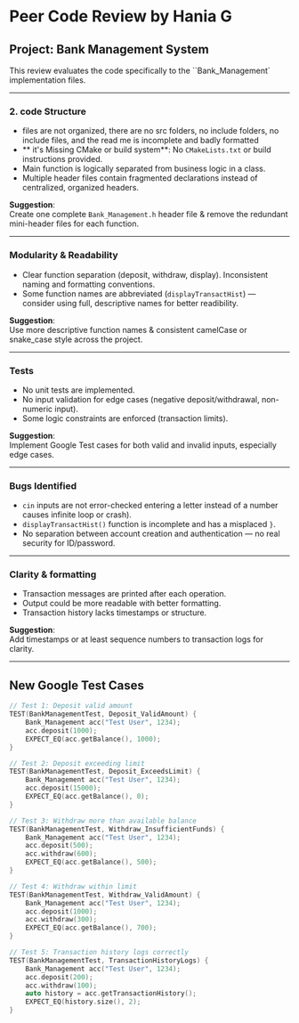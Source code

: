 


# Peer Code Review by Hania G

##  Project: Bank Management System

This review evaluates the code specifically to the ``Bank_Management` implementation files.

---


### 2. code Structure 
- files are not organized, there are no src folders, no include folders, no include files, and the read me is incomplete and badly formatted
- ** it's Missing CMake or build system**: No `CMakeLists.txt` or build instructions provided.
-  Main function is logically separated from business logic in a class.
-  Multiple header files contain fragmented declarations instead of centralized, organized headers.

**Suggestion**:  
Create one complete `Bank_Management.h` header file & remove the redundant mini-header files for each function.

---

###  Modularity & Readability
- Clear function separation (deposit, withdraw, display).
Inconsistent naming and formatting conventions.
- Some function names are abbreviated (`displayTransactHist`) — consider using full, descriptive names for better readibility.

**Suggestion**:  
Use more descriptive function names & consistent camelCase or snake_case style across the project.

---

###  Tests
-  No unit tests are implemented.
-  No input validation for edge cases (negative deposit/withdrawal, non-numeric input).
-  Some logic constraints are enforced (transaction limits).

**Suggestion**:  
Implement Google Test cases for both valid and invalid inputs, especially edge cases.

---

###  Bugs Identified
- `cin` inputs are not error-checked  entering a letter instead of a number causes infinite loop or crash).
- `displayTransactHist()` function is incomplete and has a misplaced `}`.
-  No separation between account creation and authentication — no real security for ID/password.

---

### Clarity & formatting
-  Transaction messages are printed after each operation.
-  Output could be more readable with better formatting.
-  Transaction history lacks timestamps or structure.

**Suggestion**:  
Add timestamps or at least sequence numbers to transaction logs for clarity.

---

##  New Google Test Cases

```cpp
// Test 1: Deposit valid amount
TEST(BankManagementTest, Deposit_ValidAmount) {
    Bank_Management acc("Test User", 1234);
    acc.deposit(1000);
    EXPECT_EQ(acc.getBalance(), 1000);
}

// Test 2: Deposit exceeding limit
TEST(BankManagementTest, Deposit_ExceedsLimit) {
    Bank_Management acc("Test User", 1234);
    acc.deposit(15000);
    EXPECT_EQ(acc.getBalance(), 0); 
}

// Test 3: Withdraw more than available balance
TEST(BankManagementTest, Withdraw_InsufficientFunds) {
    Bank_Management acc("Test User", 1234);
    acc.deposit(500);
    acc.withdraw(600);
    EXPECT_EQ(acc.getBalance(), 500); 
}

// Test 4: Withdraw within limit
TEST(BankManagementTest, Withdraw_ValidAmount) {
    Bank_Management acc("Test User", 1234);
    acc.deposit(1000);
    acc.withdraw(300);
    EXPECT_EQ(acc.getBalance(), 700);
}

// Test 5: Transaction history logs correctly
TEST(BankManagementTest, TransactionHistoryLogs) {
    Bank_Management acc("Test User", 1234);
    acc.deposit(200);
    acc.withdraw(100);
    auto history = acc.getTransactionHistory(); 
    EXPECT_EQ(history.size(), 2);
}